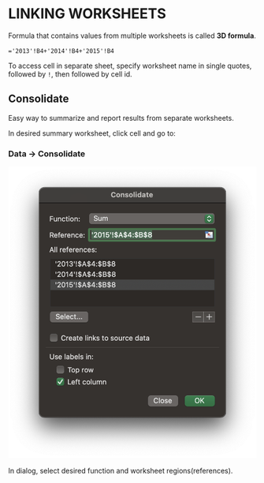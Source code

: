 # LINKING WORKSHEETS

Formula that contains values from multiple worksheets is called **3D formula**.

```excel
='2013'!B4+'2014'!B4+'2015'!B4
```

To access cell in separate sheet, specify worksheet name in single quotes, followed by `!`, then followed by cell id.

## Consolidate

Easy way to summarize and report results from separate worksheets.

In desired summary worksheet, click cell and go to:

### Data &rarr; Consolidate

![Data Consolidate](/assets/data-consolidate.png)

In dialog, select desired function and worksheet regions(references).
